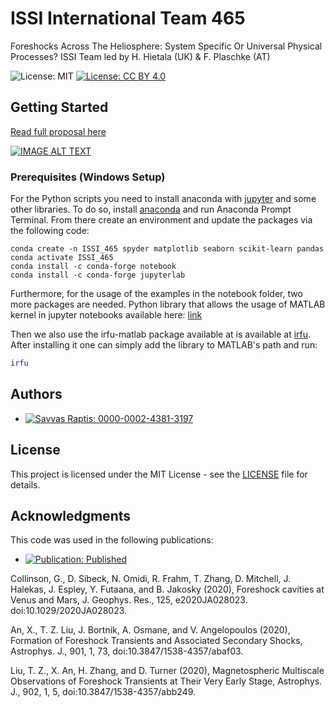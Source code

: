 # ISSI International Team 465

 Foreshocks Across The Heliosphere: System Specific Or Universal Physical Processes? ISSI Team led by H. Hietala (UK) & F. Plaschke (AT)

![License: MIT](https://img.shields.io/badge/License-MIT-blue.svg)
[![License: CC BY 4.0](https://img.shields.io/badge/License-CC%20BY%204.0-lightgrey.svg)](https://creativecommons.org/licenses/by/4.0/)

## Getting Started

[Read full proposal here](https://www.issibern.ch/teams/heliosysspec/wp-content/uploads/2020/03/Hietala_ISSI_2019_International_Team_proposal_final.pdf)

[![IMAGE ALT TEXT](http://img.youtube.com/vi/WT1oMLPgR2s/0.jpg)](http://www.youtube.com/watch?v=WT1oMLPgR2s "Do all the planets sound different?")

### Prerequisites (Windows Setup)

For the Python scripts you need to install anaconda with [jupyter](https://jupyter.org/install) and some other libraries. To do so, install [anaconda](https://docs.anaconda.com/anaconda/install/windows/) and run Anaconda Prompt Terminal. From there create an environment and update the packages via the following code:

```concole
conda create -n ISSI_465 spyder matplotlib seaborn scikit-learn pandas
conda activate ISSI_465
conda install -c conda-forge notebook
conda install -c conda-forge jupyterlab
```

Furthermore, for the usage of the examples in the notebook folder, two more packages are needed.  Python library that allows the usage of MATLAB kernel in jupyter notebooks available here: [link](https://am111.readthedocs.io/en/latest/jmatlab_install.html)


Then we also use the irfu-matlab package available at is available at [irfu](https://github.com/irfu/irfu-matlab). After installing it one can simply add the library to MATLAB's path and run:

```matlab
irfu
```
## Authors

* [![Savvas Raptis: 0000-0002-4381-3197](https://img.shields.io/badge/Savvas%20Raptis-0000--0002--4381--3197-green?style=flat&logo=orcid)](https://orcid.org/0000-0002-4381-3197)

## License

This project is licensed under the MIT License - see the [LICENSE](LICENSE) file for details.

## Acknowledgments
This code was used in the following publications:
- [![Publication: Published](https://img.shields.io/badge/Publication-Published-green?style=flat&logo=openaccess)](https://www.issibern.ch/teams/heliosysspec/index.php/publications/)

Collinson, G., D. Sibeck, N. Omidi, R. Frahm, T. Zhang, D. Mitchell, J. Halekas, J. Espley, Y. Futaana, and B. Jakosky (2020), Foreshock cavities at Venus and Mars, J. Geophys. Res., 125, e2020JA028023. doi:10.1029/2020JA028023.

An, X., T. Z. Liu, J. Bortnik, A. Osmane, and V. Angelopoulos (2020), Formation of Foreshock Transients and Associated Secondary Shocks, Astrophys. J., 901, 1, 73, doi:10.3847/1538-4357/abaf03.

Liu, T. Z., X. An, H. Zhang, and D. Turner (2020), Magnetospheric Multiscale Observations of Foreshock Transients at Their Very Early Stage, Astrophys. J., 902, 1, 5, doi:10.3847/1538-4357/abb249.

